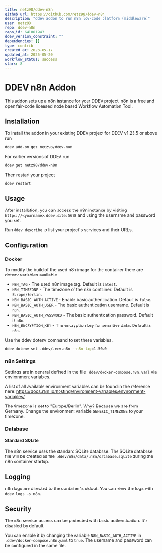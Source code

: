 ```yaml
---
title: netz98/ddev-n8n
github_url: https://github.com/netz98/ddev-n8n
description: "ddev addon to run n8n low-code platform (middleware)"
user: netz98
repo: ddev-n8n
repo_id: 641881943
ddev_version_constraint: ""
dependencies: []
type: contrib
created_at: 2023-05-17
updated_at: 2025-05-20
workflow_status: success
stars: 8
---
```


# DDEV n8n Addon

This addon sets up a n8n instance for your DDEV project. n8n is a free and open fair-code licensed node based Workflow Automation Tool.

## Installation

To install the addon in your existing DDEV project for DDEV v1.23.5 or above run

```bash
ddev add-on get netz98/ddev-n8n
```

For earlier versions of DDEV run

```bash
ddev get netz98/ddev-n8n
```

Then restart your project

```bash
ddev restart
```

## Usage

After installation, you can access the n8n instance by visiting `https://<yourname>.ddev.site:5678` and using the username and password you set.

Run `ddev describe` to list your project's services and their URLs.

## Configuration

### Docker

To modify the build of the used n8n image for the container there are dotenv variables available.

- `N8N_TAG` - The used n8n image tag. Default is `latest`.
- `N8N_TIMEZONE` - The timezone of the n8n container. Default is `Europe/Berlin`.
- `N8N_BASIC_AUTH_ACTIVE` - Enable basic authentication. Default is `false`.
- `N8N_BASIC_AUTH_USER` - The basic authentication username. Default is `n8n`.
- `N8N_BASIC_AUTH_PASSWORD` - The basic authentication password. Default is `n8n`.
- `N8N_ENCRYPTION_KEY` - The encryption key for sensitive data. Default is `n8n`.

Use the ddev dotenv command to set these variables.

```bash
ddev dotenv set .ddev/.env.n8n --n8n-tag=1.50.0
```

### n8n Settings

Settings are in general defined in the file `.ddev/docker-compose.n8n.yaml` via environment variables.

A list of all available environment variables can be found in the reference here:
https://docs.n8n.io/hosting/environment-variables/environment-variables/

The timezone is set to "Europe/Berlin". Why? Because we are from Germany.
Change the environment variable `GENERIC_TIMEZONE` to your timezone.

### Database

#### Standard SQLite

The n8n service uses the standard SQLite database.
The SQLite database file will be created as file `.ddev/n8n/data/.n8n/database.sqlite` during the n8n container startup.

## Logging

n8n logs are directed to the container's stdout. You can view the logs with `ddev logs -s n8n`.

## Security

The n8n service access can be protected with basic authentication.
It's disabled by default.

You can enable it by changing the variable `N8N_BASIC_AUTH_ACTIVE` in `.ddev/docker-compose.n8n.yaml` to `true`. 
The username and password can be configured in the same file.
